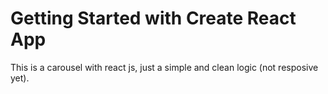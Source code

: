 # Getting Started with Create React App

This is a carousel with react js, just a simple and clean logic (not resposive yet).
